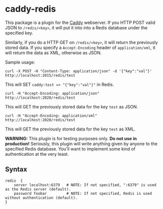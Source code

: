 # caddy-redis

This package is a plugin for the [Caddy](https://caddyserver.com) webserver. If you HTTP POST valid JSON to `/redis/<key>`, it will put it into into a Redis database under the specified key.

Similarly, if you do a HTTP GET on `/redis/<key>`, it will return the previously stored data. If you specify a `Accept-Encoding` header of `application/xml`, it will return the data as XML, otherwise as JSON.

Sample usage: 

`curl -X POST -H "Content-Type: application/json" -d '{"key":"val"}' http://localhost:2015/redis/test`

This will SET `caddy:test => "{"key":"val"}"` in Redis.

`curl -H "Accept-Encoding: application/json" http://localhost:2020/redis/test`

This will GET the previously stored data for the key `test` as JSON.

`curl -H "Accept-Encoding: application/xml" http://localhost:2020/redis/test`

This will GET the previously stored data for the key `test` as XML.

**WARNING:** This plugin is for testing purposes only. **Do not use in production!** Seriously, this plugin will write anything given by anyone to the specified Redis database. You'll want to implement some kind of authentication at the very least.

## Syntax

```
redis  {
	server localhost:6379 	# NOTE: If not specified, ":6379" is used as the Redis server (default).
	password foobar 		# NOTE: If not specified, Redis is used without authentication (default).
}
```
